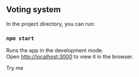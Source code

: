 ## Voting system

In the project directory, you can run:

### `npm start`

Runs the app in the development mode.<br />
Open [http://localhost:3000](http://localhost:3000) to view it in the browser.

<a src="https://vote-lime.vercel.app/" >Try me</a>

